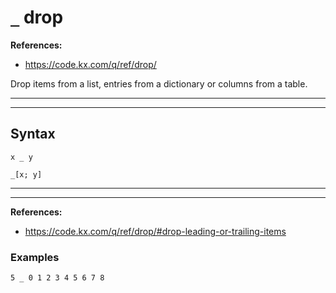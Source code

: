 # `_` drop

**References:**
- https://code.kx.com/q/ref/drop/

Drop items from a list, entries from a dictionary or columns from a table.

----------------------------------------------------------------------------------------------------------
----------------------------------------------------------------------------------------------------------

## Syntax

~~~~
x _ y
~~~~

~~~~
_[x; y]
~~~~

----------------------------------------------------------------------------------------------------------
----------------------------------------------------------------------------------------------------------



**References:**
- https://code.kx.com/q/ref/drop/#drop-leading-or-trailing-items



### Examples

~~~~
5 _ 0 1 2 3 4 5 6 7 8 
~~~~
